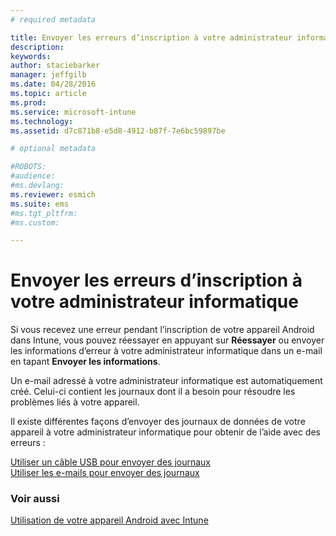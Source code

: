 ```yaml
---
# required metadata

title: Envoyer les erreurs d’inscription à votre administrateur informatique | Microsoft Intune
description:
keywords:
author: staciebarker
manager: jeffgilb
ms.date: 04/28/2016
ms.topic: article
ms.prod:
ms.service: microsoft-intune
ms.technology:
ms.assetid: d7c871b8-e5d8-4912-b87f-7e6bc59897be

# optional metadata

#ROBOTS:
#audience:
#ms.devlang:
ms.reviewer: esmich
ms.suite: ems
#ms.tgt_pltfrm:
#ms.custom:

---
```



# Envoyer les erreurs d’inscription à votre administrateur informatique

Si vous recevez une erreur pendant l’inscription de votre appareil Android dans Intune, vous pouvez réessayer en appuyant sur **Réessayer** ou envoyer les informations d’erreur à votre administrateur informatique dans un e-mail en tapant **Envoyer les informations**. 

Un e-mail adressé à votre administrateur informatique est automatiquement créé. Celui-ci contient les journaux dont il a besoin pour résoudre les problèmes liés à votre appareil.

Il existe différentes façons d’envoyer des journaux de données de votre appareil à votre administrateur informatique pour obtenir de l’aide avec des erreurs :

[Utiliser un câble USB pour envoyer des journaux](send-diagnostic-data-logs-to-your-it-administrator-using-a-usb-cable-android.md)</br>
[Utiliser les e-mails pour envoyer des journaux](send-diagnostic-data-logs-to-your-it-administrator-using-email-android.md)

### Voir aussi
[Utilisation de votre appareil Android avec Intune](using-your-android-device-with-intune.md)

<!--HONumber=Jun16_HO1-->


